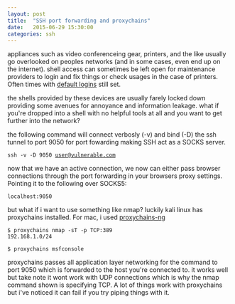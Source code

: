 ```yaml
---
layout: post
title:  "SSH port forwarding and proxychains"
date:   2015-06-29 15:30:00
categories: ssh
---
```


appliances such as video conferenceing gear, printers, and the like usually go overlooked on peoples networks (and in some cases, even end up on the internet). shell access can sometimes be left open for maintenance providers to login and fix things or check usages in the case of printers. Often times with [default logins](https://default-password.info) still set.<br />

the shells provided by these devices are usually farely locked down providing some avenues for annoyance and information leakage. what if you're dropped into a shell with no helpful tools at all and you want to get further into the network?<br />

the following command will connect verbosly (-v) and bind (-D) the ssh tunnel to port 9050 for port fowarding making SSH act as a SOCKS server.<br />

<code>ssh -v -D 9050 user@vulnerable.com</code><br />

now that we have an active connection, we now can either pass browser connections through the port forwarding in your browsers proxy settings. Pointing it to the following over SOCKS5:<br />

<code>localhost:9050</code><br />

but what if i want to use something like nmap? luckily kali linux has proxychains installed. For mac, i used [proxychains-ng](https://github.com/rofl0r/proxychains-ng)<br />

<code>$ proxychains nmap -sT -p TCP:389 192.168.1.0/24</code><br />

<code>$ proxychains msfconsole</code><br />

proxychains passes all application layer networking for the command to port 9050 which is forwarded to the host you're connected to. it works well but take note it wont work with UDP connections which is why the nmap command shown is specifying TCP. A lot of things work with proxychains but i've noticed it can fail if you try piping things with it.
